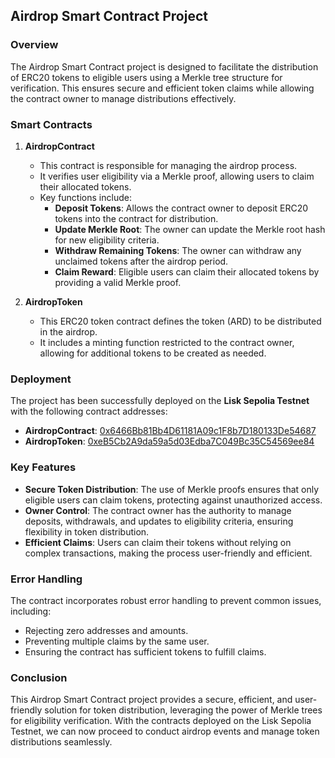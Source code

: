 ## Airdrop Smart Contract Project

### Overview

The Airdrop Smart Contract project is designed to facilitate the distribution of ERC20 tokens to eligible users using a Merkle tree structure for verification. This ensures secure and efficient token claims while allowing the contract owner to manage distributions effectively.

### Smart Contracts

1. **AirdropContract**
   - This contract is responsible for managing the airdrop process.
   - It verifies user eligibility via a Merkle proof, allowing users to claim their allocated tokens.
   - Key functions include:
     - **Deposit Tokens**: Allows the contract owner to deposit ERC20 tokens into the contract for distribution.
     - **Update Merkle Root**: The owner can update the Merkle root hash for new eligibility criteria.
     - **Withdraw Remaining Tokens**: The owner can withdraw any unclaimed tokens after the airdrop period.
     - **Claim Reward**: Eligible users can claim their allocated tokens by providing a valid Merkle proof.

2. **AirdropToken**
   - This ERC20 token contract defines the token (ARD) to be distributed in the airdrop.
   - It includes a minting function restricted to the contract owner, allowing for additional tokens to be created as needed.

### Deployment

The project has been successfully deployed on the **Lisk Sepolia Testnet** with the following contract addresses:

- **AirdropContract**: [0x6466Bb81Bb4D61181A09c1F8b7D180133De54687](https://sepolia.lisk.com/address/0x6466Bb81Bb4D61181A09c1F8b7D180133De54687)
- **AirdropToken**: [0xeB5Cb2A9da59a5d03Edba7C049Bc35C54569ee84](https://sepolia.lisk.com/address/0xeB5Cb2A9da59a5d03Edba7C049Bc35C54569ee84)

### Key Features

- **Secure Token Distribution**: The use of Merkle proofs ensures that only eligible users can claim tokens, protecting against unauthorized access.
- **Owner Control**: The contract owner has the authority to manage deposits, withdrawals, and updates to eligibility criteria, ensuring flexibility in token distribution.
- **Efficient Claims**: Users can claim their tokens without relying on complex transactions, making the process user-friendly and efficient.

### Error Handling

The contract incorporates robust error handling to prevent common issues, including:

- Rejecting zero addresses and amounts.
- Preventing multiple claims by the same user.
- Ensuring the contract has sufficient tokens to fulfill claims.

### Conclusion

This Airdrop Smart Contract project provides a secure, efficient, and user-friendly solution for token distribution, leveraging the power of Merkle trees for eligibility verification. With the contracts deployed on the Lisk Sepolia Testnet, we can now proceed to conduct airdrop events and manage token distributions seamlessly.
